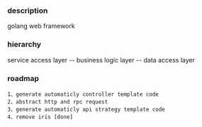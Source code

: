 ### description

golang web framework

### hierarchy

service access layer -- business logic layer -- data access layer

### roadmap

    1、generate automaticly controller template code
    2、abstract http and rpc request
    3、generate automaticly api strategy template code
    4、remove iris [done]

